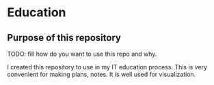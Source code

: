 # Education

## Purpose of this repository

TODO: fill how do you want to use this repo and  why.

I created this repository to use in my IT education process. This is very convenient for making plans, notes. It is well used for visualization.